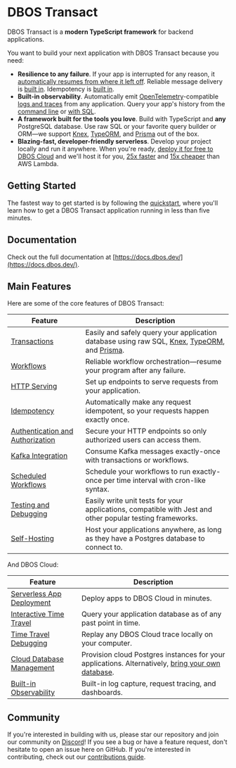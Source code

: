 # DBOS Transact

DBOS Transact is a **modern TypeScript framework** for backend applications.

You want to build your next application with DBOS Transact because you need:

- **Resilience to any failure**.  If your app is interrupted for any reason, it [automatically resumes from where it left off](https://docs.dbos.dev/tutorials/workflow-tutorial#reliability-guarantees).  Reliable message delivery is [built in](https://docs.dbos.dev/tutorials/workflow-communication-tutorial#reliability-guarantees-1). Idempotency is [built in](https://docs.dbos.dev/tutorials/idempotency-tutorial).
- **Built-in observability**. Automatically emit [OpenTelemetry](https://opentelemetry.io/)-compatible [logs and traces](https://docs.dbos.dev/tutorials/logging) from any application. Query your app's history from the [command line](https://docs.dbos.dev/api-reference/cli#workflow-management-commands) or [with SQL](https://docs.dbos.dev/api-reference/system-tables).
- **A framework built for the tools you love**. Build with TypeScript and **any** PostgreSQL database. Use raw SQL or your favorite query builder or ORM&mdash;we support [Knex](https://docs.dbos.dev/tutorials/using-knex), [TypeORM](https://docs.dbos.dev/tutorials/using-typeorm), and [Prisma](https://docs.dbos.dev/tutorials/using-prisma) out of the box.
- **Blazing-fast, developer-friendly serverless**.  Develop your project locally and run it anywhere. When you're ready, [deploy it for free to DBOS Cloud](https://docs.dbos.dev/getting-started/quickstart#deploying-to-dbos-cloud) and we'll host it for you, [25x faster](https://www.dbos.dev/blog/dbos-vs-aws-step-functions-benchmark) and [15x cheaper](https://www.dbos.dev/blog/dbos-vs-lambda-cost) than AWS Lambda.

## Getting Started

The fastest way to get started is by following the [quickstart](https://docs.dbos.dev/getting-started/quickstart), where you'll learn how to get a DBOS Transact application running in less than five minutes.

## Documentation

Check out the full documentation at [https://docs.dbos.dev/](https://docs.dbos.dev/).

## Main Features

Here are some of the core features of DBOS Transact:

| Feature                                                                       | Description
| ----------------------------------------------------------------------------- | ------------------------------------------------------------------------------------------------------------------------- |
| [Transactions](https://docs.dbos.dev/tutorials/transaction-tutorial)                              | Easily and safely query your application database using raw SQL, [Knex](https://docs.dbos.dev/tutorials/using-knex), [TypeORM](https://docs.dbos.dev/tutorials/using-typeorm), and [Prisma](https://docs.dbos.dev/tutorials/using-prisma).
| [Workflows](https://docs.dbos.dev/tutorials/workflow-tutorial)                                    | Reliable workflow orchestration&#8212;resume your program after any failure.
| [HTTP Serving](https://docs.dbos.dev/tutorials/http-serving-tutorial)                             | Set up endpoints to serve requests from your application.
| [Idempotency](https://docs.dbos.dev/tutorials/idempotency-tutorial)                               | Automatically make any request idempotent, so your requests happen exactly once.
| [Authentication and Authorization](https://docs.dbos.dev/tutorials/authentication-authorization)  | Secure your HTTP endpoints so only authorized users can access them.
| [Kafka Integration](https://docs.dbos.dev/tutorials/kafka-integration)                            | Consume Kafka messages exactly-once with transactions or workflows.
| [Scheduled Workflows](https://docs.dbos.dev/tutorials/scheduled-workflows)                        | Schedule your workflows to run exactly-once per time interval with cron-like syntax.
| [Testing and Debugging](https://docs.dbos.dev/tutorials/testing-tutorial)                         | Easily write unit tests for your applications, compatible with Jest and other popular testing frameworks.
| [Self-Hosting](https://docs.dbos.dev/tutorials/self-hosting)                                      | Host your applications anywhere, as long as they have a Postgres database to connect to.

And DBOS Cloud:

| Feature                                                                       | Description
| ----------------------------------------------------------------------------- | ------------------------------------------------------------------------------------------------------------------------- |
| [Serverless App Deployment](https://docs.dbos.dev/cloud-tutorials/application-management)      | Deploy apps to DBOS Cloud in minutes.
| [Interactive Time Travel](https://docs.dbos.dev/cloud-tutorials/interactive-timetravel)        | Query your application database as of any past point in time.
| [Time Travel Debugging](https://docs.dbos.dev/cloud-tutorials/timetravel-debugging)            | Replay any DBOS Cloud trace locally on your computer.
| [Cloud Database Management](https://docs.dbos.dev/cloud-tutorials/database-management)         | Provision cloud Postgres instances for your applications. Alternatively, [bring your own database](https://docs.dbos.dev/cloud-tutorials/database-management).
| [Built-in Observability](https://docs.dbos.dev/cloud-tutorials/monitoring-dashboard)           | Built-in log capture, request tracing, and dashboards.

## Community

If you're interested in building with us, please star our repository and join our community on [Discord](https://discord.gg/fMwQjeW5zg)!
If you see a bug or have a feature request, don't hesitate to open an issue here on GitHub.
If you're interested in contributing, check out our [contributions guide](./CONTRIBUTING.md).
